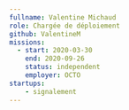 ```yaml
---
fullname: Valentine Michaud 
role: Chargée de déploiement 
github: ValentineM 
missions: 
  - start: 2020-03-30 
    end: 2020-09-26 
    status: independent
    employer: OCTO 
startups: 
    - signalement
--- 
```

